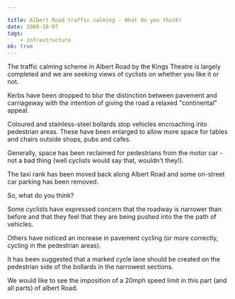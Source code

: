 ```yaml
---

title: Albert Road traffic calming - What do you think?
date: 2008-10-07
tags:
    - infrastructure
ok: true
---
```


The traffic calming scheme in Albert Road by the Kings Theatre is largely completed and we are seeking views of cyclists on whether you like it or not.

Kerbs have been dropped to blur the distinction between pavement and carriageway with the intention of giving the road a relaxed "continental" appeal.

Coloured and stainless-steel bollards stop vehicles encroaching into pedestrian areas. These have been enlarged to allow more space for tables and chairs outside shops, pubs and cafes.

Generally, space has been reclaimed for pedestrians from the motor car - not a bad thing (well cyclists would say that, wouldn't they!).

The taxi rank has been moved back along Albert Road and some on-street car parking has been removed.

So, what do you think?

Some cyclists have expressed concern that the roadway is narrower than before and that they feel that they are being pushed into the the path of vehicles.

Others have noticed an increase in pavement cycling (or more correctly, cycling in the pedestrian areas).

It has been suggested that a marked cycle lane should be created on the pedestrian side of the bollards in the narrowest sections.

We would like to see the imposition of a 20mph speed limit in this part (and all parts) of albert Road.
